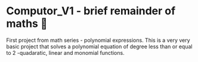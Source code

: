 # Computor_V1 - brief remainder of maths 📏
First project from math series - polynomial expressions. This is a very very basic project that solves a polynomial equation of degree less than or equal to 2 -quadaratic, linear and monomial functions. 
